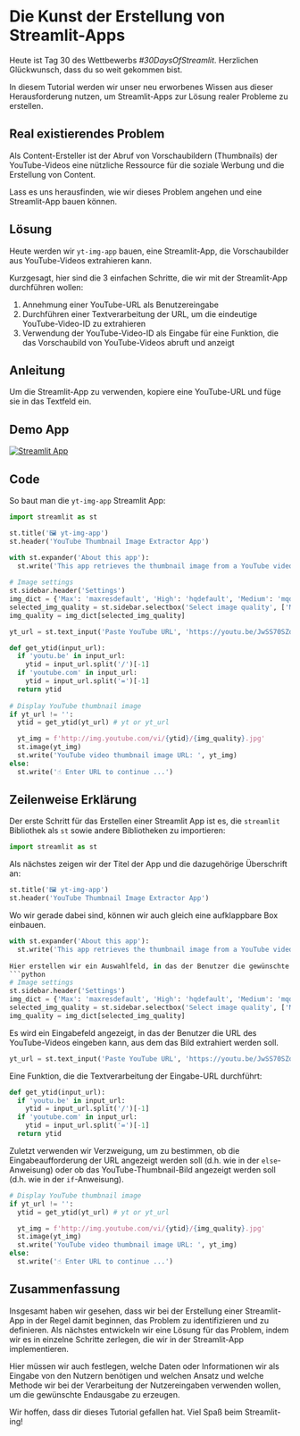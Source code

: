 # Die Kunst der Erstellung von Streamlit-Apps

Heute ist Tag 30 des Wettbewerbs *#30DaysOfStreamlit*. Herzlichen Glückwunsch, dass du so weit gekommen bist.

In diesem Tutorial werden wir unser neu erworbenes Wissen aus dieser Herausforderung nutzen, um Streamlit-Apps zur Lösung realer Probleme zu erstellen.

## Real existierendes Problem

Als Content-Ersteller ist der Abruf von Vorschaubildern (Thumbnails) der YouTube-Videos eine nützliche Ressource für die soziale Werbung und die Erstellung von Content.

Lass es uns herausfinden, wie wir dieses Problem angehen und eine Streamlit-App bauen können.

## Lösung

Heute werden wir `yt-img-app` bauen, eine Streamlit-App, die Vorschaubilder aus YouTube-Videos extrahieren kann.

Kurzgesagt, hier sind die 3 einfachen Schritte, die wir mit der Streamlit-App durchführen wollen:

1. Annehmung einer YouTube-URL als Benutzereingabe
2. Durchführen einer Textverarbeitung der URL, um die eindeutige YouTube-Video-ID zu extrahieren
3. Verwendung der YouTube-Video-ID als Eingabe für eine Funktion, die das Vorschaubild von YouTube-Videos abruft und anzeigt

## Anleitung

Um die Streamlit-App zu verwenden, kopiere eine YouTube-URL und füge sie in das Textfeld ein.

## Demo App

[![Streamlit App](https://static.streamlit.io/badges/streamlit_badge_black_white.svg)](https://share.streamlit.io/dataprofessor/yt-img-app/)

## Code
So baut man die `yt-img-app` Streamlit App:
```python
import streamlit as st

st.title('🖼️ yt-img-app')
st.header('YouTube Thumbnail Image Extractor App')

with st.expander('About this app'):
  st.write('This app retrieves the thumbnail image from a YouTube video.')
  
# Image settings
st.sidebar.header('Settings')
img_dict = {'Max': 'maxresdefault', 'High': 'hqdefault', 'Medium': 'mqdefault', 'Standard': 'sddefault'}
selected_img_quality = st.sidebar.selectbox('Select image quality', ['Max', 'High', 'Medium', 'Standard'])
img_quality = img_dict[selected_img_quality]

yt_url = st.text_input('Paste YouTube URL', 'https://youtu.be/JwSS70SZdyM')

def get_ytid(input_url):
  if 'youtu.be' in input_url:
    ytid = input_url.split('/')[-1]
  if 'youtube.com' in input_url:
    ytid = input_url.split('=')[-1]
  return ytid
    
# Display YouTube thumbnail image
if yt_url != '':
  ytid = get_ytid(yt_url) # yt or yt_url

  yt_img = f'http://img.youtube.com/vi/{ytid}/{img_quality}.jpg'
  st.image(yt_img)
  st.write('YouTube video thumbnail image URL: ', yt_img)
else:
  st.write('☝️ Enter URL to continue ...')
```

## Zeilenweise Erklärung
Der erste Schritt für das Erstellen einer Streamlit App ist es, die `streamlit` Bibliothek als `st` sowie andere Bibliotheken zu importieren:
```python
import streamlit as st
```

Als nächstes zeigen wir der Titel der App und die dazugehörige Überschrift an:
```python
st.title('🖼️ yt-img-app')
st.header('YouTube Thumbnail Image Extractor App')
```
Wo wir gerade dabei sind, können wir auch gleich eine aufklappbare Box einbauen.
```python
with st.expander('About this app'):
  st.write('This app retrieves the thumbnail image from a YouTube video.')
 
Hier erstellen wir ein Auswahlfeld, in das der Benutzer die gewünschte Bildqualität eingeben kann.
```python
# Image settings
st.sidebar.header('Settings')
img_dict = {'Max': 'maxresdefault', 'High': 'hqdefault', 'Medium': 'mqdefault', 'Standard': 'sddefault'}
selected_img_quality = st.sidebar.selectbox('Select image quality', ['Max', 'High', 'Medium', 'Standard'])
img_quality = img_dict[selected_img_quality]
```

Es wird ein Eingabefeld angezeigt, in das der Benutzer die URL des YouTube-Videos eingeben kann, aus dem das Bild extrahiert werden soll.
```python
yt_url = st.text_input('Paste YouTube URL', 'https://youtu.be/JwSS70SZdyM')
```

Eine Funktion, die die Textverarbeitung der Eingabe-URL durchführt:
```python
def get_ytid(input_url):
  if 'youtu.be' in input_url:
    ytid = input_url.split('/')[-1]
  if 'youtube.com' in input_url:
    ytid = input_url.split('=')[-1]
  return ytid
```

Zuletzt verwenden wir Verzweigung, um zu bestimmen, ob die Eingabeaufforderung der URL angezeigt werden soll (d.h. wie in der `else`-Anweisung) oder ob das YouTube-Thumbnail-Bild angezeigt werden soll (d.h. wie in der `if`-Anweisung).
```python
# Display YouTube thumbnail image
if yt_url != '':
  ytid = get_ytid(yt_url) # yt or yt_url

  yt_img = f'http://img.youtube.com/vi/{ytid}/{img_quality}.jpg'
  st.image(yt_img)
  st.write('YouTube video thumbnail image URL: ', yt_img)
else:
  st.write('☝️ Enter URL to continue ...')
```

## Zusammenfassung

Insgesamt haben wir gesehen, dass wir bei der Erstellung einer Streamlit-App in der Regel damit beginnen, das Problem zu identifizieren und zu definieren. Als nächstes entwickeln wir eine Lösung für das Problem, indem wir es in einzelne Schritte zerlegen, die wir in der Streamlit-App implementieren. 

Hier müssen wir auch festlegen, welche Daten oder Informationen wir als Eingabe von den Nutzern benötigen und welchen Ansatz und welche Methode wir bei der Verarbeitung der Nutzereingaben verwenden wollen, um die gewünschte Endausgabe zu erzeugen.

Wir hoffen, dass dir dieses Tutorial gefallen hat. Viel Spaß beim Streamlit-ing!
